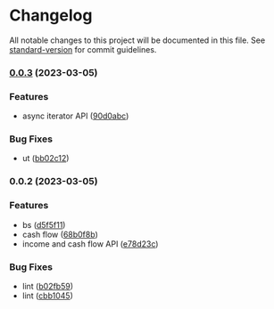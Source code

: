 # Changelog

All notable changes to this project will be documented in this file. See [standard-version](https://github.com/conventional-changelog/standard-version) for commit guidelines.

### [0.0.3](https://github.com/Soontao/sina_fin_api/compare/v0.0.2...v0.0.3) (2023-03-05)


### Features

* async iterator API ([90d0abc](https://github.com/Soontao/sina_fin_api/commit/90d0abc4b82ccc8420c6f41f5971dd72ea87a408))


### Bug Fixes

* ut ([bb02c12](https://github.com/Soontao/sina_fin_api/commit/bb02c12d13a9b375e6efe0cc098b37c9c2d5ec0f))

### 0.0.2 (2023-03-05)


### Features

* bs ([d5f5f11](https://github.com/Soontao/sina_fin_api/commit/d5f5f11d244a6bc620f8f9822632517925ff0c6b))
* cash flow ([68b0f8b](https://github.com/Soontao/sina_fin_api/commit/68b0f8b433068c0d1e20880d121bcef8b947b0f9))
* income and cash flow API ([e78d23c](https://github.com/Soontao/sina_fin_api/commit/e78d23cc3c550291d302ff22cd39dd881eb7ff9f))


### Bug Fixes

* lint ([b02fb59](https://github.com/Soontao/sina_fin_api/commit/b02fb594f2a91919b5ee0b7facdacb872583d251))
* lint ([cbb1045](https://github.com/Soontao/sina_fin_api/commit/cbb1045ccf33902ef13cbb042087c9f8c41f6ea2))
